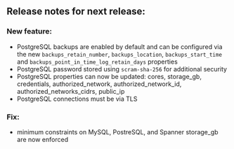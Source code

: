## Release notes for next release:

### New feature:
- PostgreSQL backups are enabled by default and can be configured via the new `backups_retain_number`, `backups_location`, `backups_start_time` and `backups_point_in_time_log_retain_days` properties
- PostgreSQL password stored using `scram-sha-256` for additional security
- PostgreSQL properties can now be updated: cores, storage_gb, credentials, authorized_network, authorized_network_id, authorized_networks_cidrs, public_ip
- PostgreSQL connections must be via TLS


### Fix:
- minimum constraints on MySQL, PostreSQL, and Spanner storage_gb are now enforced


